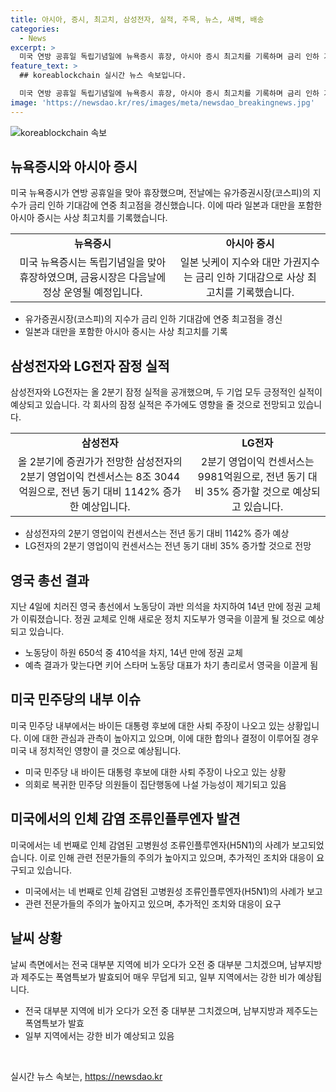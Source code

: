 ```yaml
---
title: 아시아, 증시, 최고치, 삼성전자, 실적, 주목, 뉴스, 새벽, 배송
categories:
  - News
excerpt: >
  미국 연방 공휴일 독립기념일에 뉴욕증시 휴장, 아시아 증시 최고치를 기록하며 금리 인하 기대감에 큰 관심. 삼성전자와 LG전자는 올 2분기 잠정 실적 호조 전망되고, 영국 총선에서 노동당이 14년 만에 정권교체로 압승 예상됨. 또한 미 민주당 내에서 바이든 후보 사퇴 요구 논란, 미국에서 조류인플루엔자 감염 사례가 발생한 것으로 전해졌으며, 남부지방은 폭염특보가 발효되어 예상되고 있는 등 주목할 뉴스들이 제공됨.
feature_text: >
  ## koreablockchain 실시간 뉴스 속보입니다.

  미국 연방 공휴일 독립기념일에 뉴욕증시 휴장, 아시아 증시 최고치를 기록하며 금리 인하 기대감에 큰 관심. 삼성전자와 LG전자는 올 2분기 잠정 실적 호조 전망되고, 영국 총선에서 노동당이 14년 만에 정권교체로 압승 예상됨. 또한 미 민주당 내에서 바이든 후보 사퇴 요구 논란, 미국에서 조류인플루엔자 감염 사례가 발생한 것으로 전해졌으며, 남부지방은 폭염특보가 발효되어 예상되고 있는 등 주목할 뉴스들이 제공됨.
image: 'https://newsdao.kr/res/images/meta/newsdao_breakingnews.jpg'
---
```


<p><img src="https://newsdao.kr/res/images/meta/newsdao_breakingnews.jpg" alt="koreablockchain 속보" /></p>

<h2 data-ke-size="size26">뉴욕증시와 아시아 증시</h2>

<p data-ke-size="size16">미국 뉴욕증시가 연방 공휴일을 맞아 휴장했으며, 전날에는 유가증권시장(코스피)의 지수가 금리 인하 기대감에 연중 최고점을 경신했습니다. 이에 따라 일본과 대만을 포함한 아시아 증시는 사상 최고치를 기록했습니다.</p>

<table>
  <tr>
    <td style="text-align: center; height: 17px;"><b>뉴욕증시</b></td>
    <td style="text-align: center; height: 17px;"><b>아시아 증시</b></td>
  </tr>
  <tr>
    <td style="text-align: center; height: 17px;">미국 뉴욕증시는 독립기념일을 맞아 휴장하였으며, 금융시장은 다음날에 정상 운영될 예정입니다.</td>
    <td style="text-align: center; height: 17px;">일본 닛케이 지수와 대만 가권지수는 금리 인하 기대감으로 사상 최고치를 기록했습니다.</td>
  </tr>
</table>

<ul>
  <li>유가증권시장(코스피)의 지수가 금리 인하 기대감에 연중 최고점을 경신</li>
  <li>일본과 대만을 포함한 아시아 증시는 사상 최고치를 기록</li>
</ul>

<h2 data-ke-size="size26">삼성전자와 LG전자 잠정 실적</h2>

<p data-ke-size="size16">삼성전자와 LG전자는 올 2분기 잠정 실적을 공개했으며, 두 기업 모두 긍정적인 실적이 예상되고 있습니다. 각 회사의 잠정 실적은 주가에도 영향을 줄 것으로 전망되고 있습니다.</p>

<table>
  <tr>
    <td style="text-align: center; height: 17px;"><b>삼성전자</b></td>
    <td style="text-align: center; height: 17px;"><b>LG전자</b></td>
  </tr>
  <tr>
    <td style="text-align: center; height: 17px;">올 2분기에 증권가가 전망한 삼성전자의 2분기 영업이익 컨센서스는 8조 3044억원으로, 전년 동기 대비 1142% 증가한 예상입니다.</td>
    <td style="text-align: center; height: 17px;">2분기 영업이익 컨센서스는 9981억원으로, 전년 동기 대비 35% 증가할 것으로 예상되고 있습니다.</td>
  </tr>
</table>

<ul>
  <li>삼성전자의 2분기 영업이익 컨센서스는 전년 동기 대비 1142% 증가 예상</li>
  <li>LG전자의 2분기 영업이익 컨센서스는 전년 동기 대비 35% 증가할 것으로 전망</li>
</ul>

<h2 data-ke-size="size26">영국 총선 결과</h2>

<p data-ke-size="size16">지난 4일에 치러진 영국 총선에서 노동당이 과반 의석을 차지하여 14년 만에 정권 교체가 이뤄졌습니다. 정권 교체로 인해 새로운 정치 지도부가 영국을 이끌게 될 것으로 예상되고 있습니다.</p>

<ul>
  <li>노동당이 하원 650석 중 410석을 차지, 14년 만에 정권 교체</li>
  <li>예측 결과가 맞는다면 키어 스타머 노동당 대표가 차기 총리로서 영국을 이끌게 됨</li>
</ul>

<h2 data-ke-size="size26">미국 민주당의 내부 이슈</h2>

<p data-ke-size="size16">미국 민주당 내부에서는 바이든 대통령 후보에 대한 사퇴 주장이 나오고 있는 상황입니다. 이에 대한 관심과 관측이 높아지고 있으며, 이에 대한 합의나 결정이 이루어질 경우 미국 내 정치적인 영향이 클 것으로 예상됩니다.</p>

<ul>
  <li>미국 민주당 내 바이든 대통령 후보에 대한 사퇴 주장이 나오고 있는 상황</li>
  <li>의회로 복귀한 민주당 의원들이 집단행동에 나설 가능성이 제기되고 있음</li>
</ul>

<h2 data-ke-size="size26">미국에서의 인체 감염 조류인플루엔자 발견</h2>

<p data-ke-size="size16">미국에서는 네 번째로 인체 감염된 고병원성 조류인플루엔자(H5N1)의 사례가 보고되었습니다. 이로 인해 관련 전문가들의 주의가 높아지고 있으며, 추가적인 조치와 대응이 요구되고 있습니다.</p>

<ul>
  <li>미국에서는 네 번째로 인체 감염된 고병원성 조류인플루엔자(H5N1)의 사례가 보고</li>
  <li>관련 전문가들의 주의가 높아지고 있으며, 추가적인 조치와 대응이 요구</li>
</ul>

<h2 data-ke-size="size26">날씨 상황</h2>

<p data-ke-size="size16">날씨 측면에서는 전국 대부분 지역에 비가 오다가 오전 중 대부분 그치겠으며, 남부지방과 제주도는 폭염특보가 발효되어 매우 무덥게 되고, 일부 지역에서는 강한 비가 예상됩니다.</p>

<ul>
  <li>전국 대부분 지역에 비가 오다가 오전 중 대부분 그치겠으며, 남부지방과 제주도는 폭염특보가 발효</li>
  <li>일부 지역에서는 강한 비가 예상되고 있음</li>
</ul>

<p data-ke-size="size16">&nbsp;</p>
실시간 뉴스 속보는, <a href="https://newsdao.kr" rel="dofollow">https://newsdao.kr</a>


